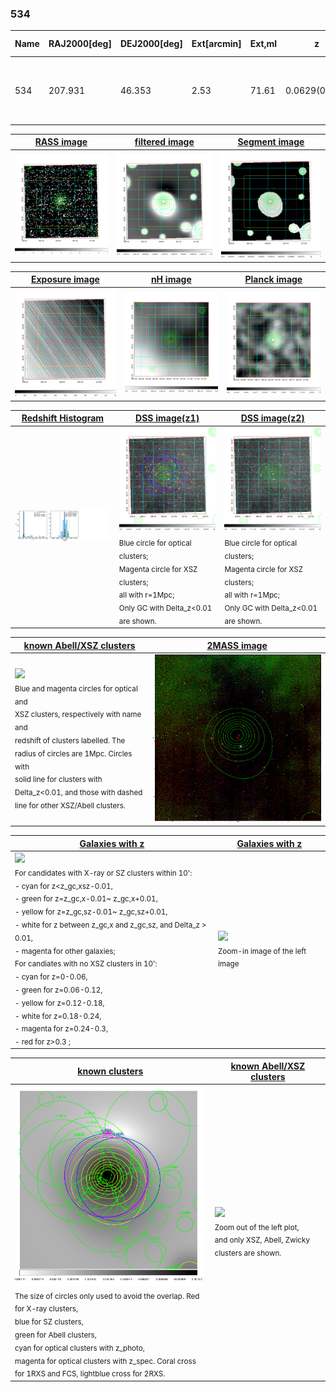 <div STYLE="page-break-after: always;"></div>

### 534

|Name|RAJ2000[deg]|DEJ2000[deg] |Ext[arcmin]| Ext,ml | z | z_src| C|GC(XSZ,Delta_z<0.01)| GC(OPT,Delta_z<0.01)|GC| R_sig[arcmin] | R500[arcmin] | R500[Mpc]| CRsig[c/s] | CR500[c/s] |L500[1E44 erg/s]|F500[1E-12 erg/s/cm^2]| M500[1E14 Msun]|Tx[keV]|Cnt_sig|Beta|Rc[arcmin]|Comment|Alias|
|---|---|---|---|---|---|------|---|--------|---------|----------|---|---|---|---|---|---|---|---|---|---|---|---|---|---|
|534| 207.931| 46.353| 2.53| 71.61| 0.0629(0.005)| z1, z_xsz| B| F20, MCXC, PSZ2, SPI, Tar| N| F20, MCXC, N, PSZ2, SPI, Tar, W| 10.262| 9.952| 0.723| 0.176(0.026)| 0.176(0.026)| 0.315(0.030)| 3.300(0.312)| 1.14(0.06)| 2.37(0.07)| 107.5| 0.940(-0.079+0.044)| 5.438(-0.535+0.421)| -| k302|

|[RASS image](../image/534/534_img.pdf)|[filtered image](../image/534/534_fil.pdf)|[Segment image](../image/534/534_seg.pdf)|
|-------------------|--------------------|-------------------|
| <img src="../image/534/534_img.png" width="300">  | <img src="../image/534/534_fil.png" width="300">   | <img src="../image/534/534_seg.png" width="300">  |

|[Exposure image](../image/534/534_mex.pdf)| [nH image](../image/534/534_nh.pdf)| [Planck image](../image/534/534_p.pdf)|
|-------------------|--------------------|-------------------|
|<img src="../image/534/534_mex.png" width="300">   | <img src="../image/534/534_nh.png" width="300">    | <img src="../image/534/534_p.png" width="300"> |

|[Redshift Histogram](../image/534/534_zg.pdf) | [DSS image(z1)](../image/534/534_dss_z1.pdf)      |  [DSS image(z2)](../image/534/534_dss_z2.pdf)    |
|-------------------|--------------------|-------------------|
|<img src="../image/534/534_zg.png" width="300"> |<img src="../image/534/534_dss_z1.png" width="300"> <sub><br>Blue circle for optical clusters; <br>Magenta circle for XSZ clusters; <br>all with r=1Mpc; <br>Only GC with Delta_z<0.01 are shown. </sub>| <img src="../image/534/534_dss_z2.png" width="300"><sub><br>Blue circle for optical clusters; <br>Magenta circle for XSZ clusters; <br>all with r=1Mpc; <br>Only GC with Delta_z<0.01 are shown. </sub> |

|[known Abell/XSZ clusters](../image/534/534_m.pdf) | [2MASS image](../image/534/534_2mass.pdf)      |
|-------------------|-------------------|
|<img src=../image/534/534_m.png width="300"> <br><sub>Blue and magenta circles for optical and <br>XSZ clusters, respectively with name and <br>redshift of clusters labelled. The <br>radius of circles are 1Mpc. Circles with <br>solid line for clusters with <br>Delta_z<0.01, and those with dashed <br>line for other XSZ/Abell clusters.        </sub>|<img src="../image/534/534_2mass.png" width="300">  |

|[Galaxies with z](../image/534/534_opt_ned.pdf) |[Galaxies with z](../image/534/534_opt_ned_zoom.pdf) |
|-------------------|-------------------|
| <img src=../image/534/534_opt_ned.png width="300"> <br><sub> For candidates with X-ray or SZ clusters within 10': <br> - cyan for z<z_gc,xsz-0.01, <br> - green for z=z_gc,x-0.01~ z_gc,x+0.01, <br> - yellow for z=z_gc,sz-0.01~ z_gc,sz+0.01, <br> - white for z between z_gc,x and z_gc,sz, and Delta_z > 0.01, <br> - magenta for other galaxies; <br>For candiates with no XSZ clusters in 10': <br> - cyan for z=0-0.06, <br> - green for z=0.06-0.12, <br> - yellow for z=0.12-0.18, <br> - white for z=0.18-0.24, <br> - magenta for z=0.24-0.3, <br> - red for z>0.3 ;  </sub>|<img src=../image/534/534_opt_ned_zoom.png width="300">  <br><sub> Zoom-in image of the left image</sub>|

|[known clusters](../image/534/534_gc.pdf) |[known Abell/XSZ clusters](../image/534/534_gc_large.pdf) |
|-------------------|-------------------|
| <img src=../image/534/534_gc.png width="300"> <br><sub> The size of circles only used to avoid the overlap. Red for X-ray clusters, <br> blue for SZ clusters, <br> green for Abell clusters, <br> cyan for optical clusters with z_photo, <br> magenta for optical clusters with z_spec. Coral cross for 1RXS and FCS, lightblue cross for 2RXS. </sub>|<img src=../image/534/534_gc_large.png width="300"> <br><sub> Zoom out of the left plot, <br> and only XSZ, Abell, Zwicky clusters are shown. </sub> |



